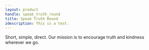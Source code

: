 ```yaml
---
layout: product
handle: speak_truth_round
title: Speak Truth Round
zdescription: This is a test.
---
```


Short, simple, direct. Our mission is to encourage truth and kindness wherever we go.
